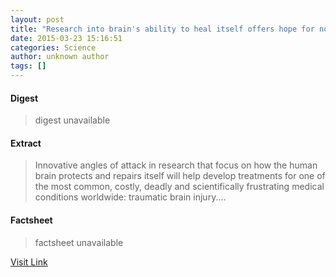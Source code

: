 ```yaml
---
layout: post
title: "Research into brain's ability to heal itself offers hope for novel treatment of traumatic brain injury"
date: 2015-03-23 15:16:51
categories: Science
author: unknown author
tags: []
---
```



#### Digest
>digest unavailable

#### Extract
>Innovative angles of attack in research that focus on how the human brain protects and repairs itself will help develop treatments for one of the most common, costly, deadly and scientifically frustrating medical conditions worldwide: traumatic brain injury....

#### Factsheet
>factsheet unavailable

[Visit Link](http://feeds.sciencedaily.com/~r/sciencedaily/~3/d_aRqwLm-r0/150323111651.htm)


